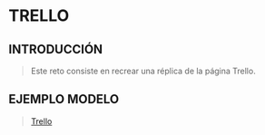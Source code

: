 # TRELLO
## INTRODUCCIÓN
>Este reto consiste en recrear una réplica de la página Trello.

## EJEMPLO MODELO
> [Trello](https://media.giphy.com/media/l1J9Ai0amYnS22ChW/giphy.gif)
